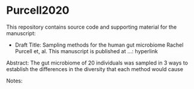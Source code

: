 # Purcell2020

This repository contains source code and supporting material for the manuscript:
 - Draft Title: Sampling methods for the human gut microbiome
Rachel Purcell et, al.
This manuscript is published at ...:
hyperlink

Abstract:
The gut microbiome of 20 individuals was sampled in 3 ways to establish the differences in the diversity that each method would cause

Notes:
